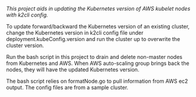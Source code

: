 *This project aids in updating the Kubernetes version of AWS kubelet nodes with k2cli config.*

To update forward/backward the Kubernetes version of an existing cluster, change the Kubernetes version in k2cli config file under deployment.kubeConfig.version and run the cluster up to overwrite the cluster version.

Run the bash script in this project to drain and delete non-master nodes from Kubernetes and AWS. When AWS auto-scaling group brings back the nodes, they will have the updated Kubernetes version.

The bash script relies on formatNode.go to pull information from AWS ec2 output. The config files are from a sample cluster.
